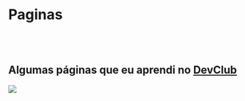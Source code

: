 <h1> Paginas </h1>
<br>
<br>
<h2>Algumas páginas que eu aprendi no
  <a href="http://rodolfomori.com.br/devclub>DevClub">DevClub </a>
</h2>
<img src="https://github.com/PiligalC0D3/Paginas/blob/main/CSS2/img/Readme-wecarePC.PNG?raw=true" />
